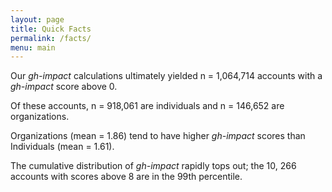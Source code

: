 ```yaml
---
layout: page
title: Quick Facts
permalink: /facts/
menu: main
---
```


Our *gh-impact* calculations ultimately yielded n = 1,064,714 accounts with a *gh-impact* score above 0.

Of these accounts, n = 918,061 are individuals and n = 146,652 are organizations.

Organizations (mean = 1.86) tend to have higher *gh-impact* scores than Individuals (mean = 1.61).

The cumulative distribution of *gh-impact* rapidly tops out; the 10, 266 accounts with scores above 8 are in the 99th percentile.
